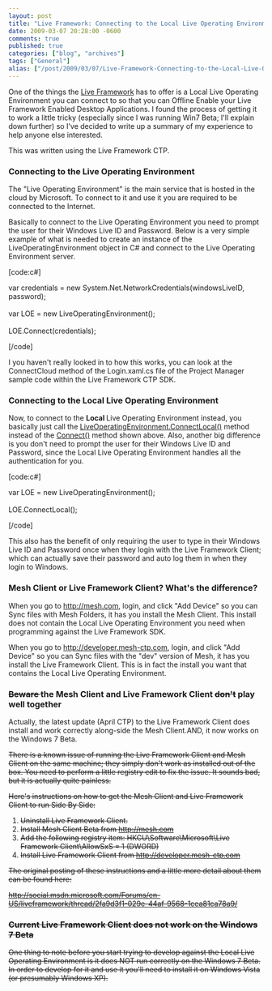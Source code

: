 ```yaml
---
layout: post
title: "Live Framework: Connecting to the Local Live Operating Environment (LOE) for Offline Applications"
date: 2009-03-07 20:28:00 -0600
comments: true
published: true
categories: ["blog", "archives"]
tags: ["General"]
alias: ["/post/2009/03/07/Live-Framework-Connecting-to-the-Local-Live-Operating-Environment-LOE", "/post/2009/03/07/live-framework-connecting-to-the-local-live-operating-environment-loe"]
---
```

<!-- more -->
<p>One of the things the <a href="http://dev.live.com/liveframework/">Live Framework</a> has to offer is a Local Live Operating Environment you can connect to so that you can Offline Enable your Live Framework Enabled Desktop Applications. I found the process of getting it to work a little tricky (especially since I was running Win7 Beta; I'll explain down further) so I've decided to write up a summary of my experience to help anyone else interested.</p>
<p>This was written using the Live Framework CTP.</p>
<h3>Connecting to the Live Operating Environment</h3>
<p>The "Live Operating Environment" is the main service that is hosted in the cloud by Microsoft. To connect to it and use it you are required to be connected to the Internet.</p>
<p>Basically to connect to the Live Operating Environment you need to prompt the user for their Windows Live ID and Password. Below is a very simple example of what is needed to create an instance of the LiveOperatingEnvironment object in C# and connect to the Live Operating Environment server.</p>
<p>[code:c#]</p>
<p>var credentials = new System.Net.NetworkCredentials(windowsLiveID, password);<br /><br />var LOE = new LiveOperatingEnvironment();<br /><br />LOE.Connect(credentials);</p>
<p>[/code]</p>
<p>I you haven't really looked in to how this works, you can look at the ConnectCloud method of the Login.xaml.cs file of the Project Manager sample code within the Live Framework CTP SDK.</p>
<h3>Connecting to the Local Live Operating Environment</h3>
<p>Now, to connect to the <strong>Local </strong>Live Operating Environment instead, you basically just call the <a href="http://msdn.microsoft.com/en-us/library/dd139363.aspx">LiveOperatingEnvironment.ConnectLocal()</a> method instead of the <a href="http://msdn.microsoft.com/en-us/library/dd157894.aspx">Connect()</a> method shown above. Also, another big difference is you don't need to prompt the user for their Windows Live ID and Password, since the Local Live Operating Environment handles all the authentication for you.</p>
<p>[code:c#]</p>
<p>var LOE = new LiveOperatingEnvironment();<br /><br />LOE.ConnectLocal();</p>
<p>[/code]</p>
<p>This also has the benefit of only requiring the user to type in their Windows Live ID and Password once when they login with the Live Framework Client; which can actually save their password and auto log them in when they login to Windows.</p>
<h3>Mesh Client or Live Framework Client? What's the difference?</h3>
<p>When you go to <a href="http://mesh.com">http://mesh.com</a>, login, and click "Add Device" so you can Sync files with Mesh Folders, it has you install the Mesh Client. This install does not contain the Local Live Operating Environment you need when programming against the Live Framework SDK.</p>
<p>When you go to <a href="http://developer.mesh-ctp.com">http://developer.mesh-ctp.com</a>, login, and click "Add Device" so you can Sync files with the "dev" version of Mesh, it has you install the Live Framework Client. This is in fact the install you want that contains the Local Live Operating Environment.</p>
<h3><span style="text-decoration: line-through;">Beware </span>the Mesh Client and Live Framework Client <span style="text-decoration: line-through;">don't</span> play well together</h3>
<p>Actually, the latest update (April CTP) to the Live Framework Client does install and work correctly along-side the Mesh Client.AND, it now works on the Windows 7 Beta.</p>
<p><span style="text-decoration: line-through;">There is a known issue of running the Live Framework Client and Mesh Client on the same machine; they simply don't work as installed out of the box. You need to perform a little registry edit to fix the issue. It sounds bad, but it is actually quite painless. </span></p>
<p><span style="text-decoration: line-through;">Here's instructions on how to get the Mesh Client and Live Framework Client to run Side By Side: </span></p>
<ol>
<li><span style="text-decoration: line-through;">Uninstall Live Framework Client.</span></li>
<li><span style="text-decoration: line-through;">Install Mesh Client Beta from <a href="http://mesh.com">http://mesh.com</a></span></li>
<li><span style="text-decoration: line-through;">Add the following registry item: HKCU\Software\Microsoft\Live Framework Client\AllowSxS = 1 (DWORD)</span></li>
<li><span style="text-decoration: line-through;">Install Live Framework Client from <a href="http://developer.mesh-ctp.com">http://developer.mesh-ctp.com</a><br /></span></li>
</ol>
<p><span style="text-decoration: line-through;">The original posting of these instructions and a little more detail about them can be found here: </span></p>
<p><span style="text-decoration: line-through;"><a href="http://social.msdn.microsoft.com/Forums/en-US/liveframework/thread/2fa9d3f1-029e-44af-9568-1cea81ca78a9/">http://social.msdn.microsoft.com/Forums/en-US/liveframework/thread/2fa9d3f1-029e-44af-9568-1cea81ca78a9/</a></span></p>
<h3><span style="text-decoration: line-through;">Current Live Framework Client does not work on the Windows 7 Beta</span></h3>
<p><span style="text-decoration: line-through;">One thing to note before you start trying to develop against the Local Live Operating Environment is it does NOT run correctly on the Windows 7 Beta. In order to develop for it and use it you'll need to install it on Windows Vista (or presumably Windows XP). </span></p>
